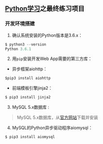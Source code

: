 ## [Python学习](https://github.com/Zzz468005600/python-study)之最终练习项目
### 开发环境搭建

1. 确认系统安装的Python版本是3.6.x：

```python
$ python3 --version
Python 3.6.1
```

2. 用`pip`安装开发Web App需要的第三方库： 

- 异步框架aiohttp： 

```python
$pip3 install aiohttp
```

- 前端模板引擎jinja2： 

```python
$ pip3 install jinja2
```

3. MySQL 5.x数据库 :

> MySQL 5.x数据库，从[官方网站](http://dev.mysql.com/downloads/mysql/5.6.html)下载并安装

4. MySQL的Python异步驱动程序aiomysql： 

```python
$ pip3 install aiomysql
```









